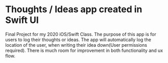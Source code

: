 # Thoughts / Ideas app created in Swift UI

Final Project for my 2020 iOS/Swift Class. The purpose of this app is for users to log their thoughts or ideas. The app will automatically log the location of the user, when writing their idea down(User permissions required). There is much room for improvement in both functionality and ux flow.
